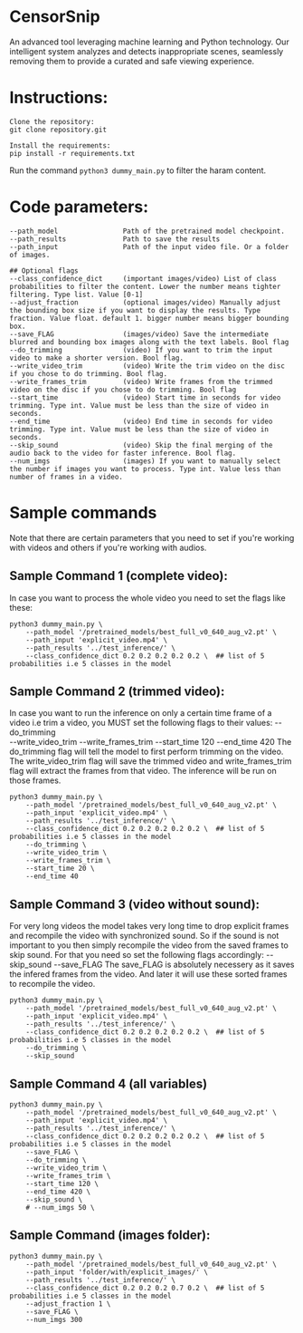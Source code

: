 # CensorSnip
An advanced tool leveraging machine learning and Python technology. Our intelligent system analyzes and detects inappropriate scenes, seamlessly removing them to provide a curated and safe viewing experience.


# Instructions:
```
Clone the repository:
git clone repository.git

Install the requirements:
pip install -r requirements.txt
```
Run the command `python3 dummy_main.py` to filter the haram content.
# Code parameters:
```
--path_model                Path of the pretrained model checkpoint.
--path_results              Path to save the results
--path_input                Path of the input video file. Or a folder of images.

## Optional flags
--class_confidence_dict     (important images/video) List of class probabilities to filter the content. Lower the number means tighter filtering. Type list. Value [0-1] 
--adjust_fraction           (optional images/video) Manually adjust the bounding box size if you want to display the results. Type fraction. Value float. default 1. bigger number means bigger bounding box.
--save_FLAG                 (images/video) Save the intermediate blurred and bounding box images along with the text labels. Bool flag
--do_trimming               (video) If you want to trim the input video to make a shorter version. Bool flag.
--write_video_trim          (video) Write the trim video on the disc if you chose to do trimming. Bool flag.
--write_frames_trim         (video) Write frames from the trimmed video on the disc if you chose to do trimming. Bool flag
--start_time                (video) Start time in seconds for video trimming. Type int. Value must be less than the size of video in seconds.
--end_time                  (video) End time in seconds for video trimming. Type int. Value must be less than the size of video in seconds.
--skip_sound                (video) Skip the final merging of the audio back to the video for faster inference. Bool flag.
--num_imgs                  (images) If you want to manually select the number if images you want to process. Type int. Value less than number of frames in a video.
```

# Sample commands
Note that there are certain parameters that you need to set if you're working with videos and others if you're working with audios.
## Sample Command 1 (complete video):
In case you want to process the whole video you need to set the flags like these:
```
python3 dummy_main.py \
    --path_model '/pretrained_models/best_full_v0_640_aug_v2.pt' \
    --path_input 'explicit_video.mp4' \
    --path_results '../test_inference/' \
    --class_confidence_dict 0.2 0.2 0.2 0.2 0.2 \  ## list of 5 probabilities i.e 5 classes in the model
```
## Sample Command 2 (trimmed video):
In case you want to run the inference on only a certain time frame of a video i.e trim a video, you MUST set the following flags to their values:
--do_trimming            
--write_video_trim 
--write_frames_trim 
--start_time 120 
--end_time 420 
The do_trimming flag will tell the model to first perform trimming on the video. The write_video_trim flag will save the trimmed video and write_frames_trim flag will extract
the frames from that video. The inference will be run on those frames.

```
python3 dummy_main.py \
    --path_model '/pretrained_models/best_full_v0_640_aug_v2.pt' \
    --path_input 'explicit_video.mp4' \
    --path_results '../test_inference/' \
    --class_confidence_dict 0.2 0.2 0.2 0.2 0.2 \  ## list of 5 probabilities i.e 5 classes in the model
    --do_trimming \
    --write_video_trim \
    --write_frames_trim \
    --start_time 20 \
    --end_time 40 
```
## Sample Command 3 (video without sound):
For very long videos the model takes very long time to drop explicit frames and recompile the video with synchronized sound. So if the sound is not important to you then
simply recompile the video from the saved frames to skip sound. For that you need so set the following flags accordingly:
--skip_sound
--save_FLAG 
The save_FLAG is absolutely necessery as it saves the infered frames from the video. And later it will use these sorted frames to recompile the video.
```
python3 dummy_main.py \
    --path_model '/pretrained_models/best_full_v0_640_aug_v2.pt' \
    --path_input 'explicit_video.mp4' \
    --path_results '../test_inference/' \
    --class_confidence_dict 0.2 0.2 0.2 0.2 0.2 \  ## list of 5 probabilities i.e 5 classes in the model
    --do_trimming \
    --skip_sound
```

## Sample Command 4 (all variables)
```
python3 dummy_main.py \
    --path_model '/pretrained_models/best_full_v0_640_aug_v2.pt' \
    --path_input 'explicit_video.mp4' \
    --path_results '../test_inference/' \
    --class_confidence_dict 0.2 0.2 0.2 0.2 0.2 \  ## list of 5 probabilities i.e 5 classes in the model
    --save_FLAG \
    --do_trimming \
    --write_video_trim \
    --write_frames_trim \
    --start_time 120 \
    --end_time 420 \
    --skip_sound \
    # --num_imgs 50 \
```
## Sample Command (images folder):
```
python3 dummy_main.py \
    --path_model '/pretrained_models/best_full_v0_640_aug_v2.pt' \
    --path_input 'folder/with/explicit_images/' \
    --path_results '../test_inference/' \
    --class_confidence_dict 0.2 0.2 0.2 0.7 0.2 \  ## list of 5 probabilities i.e 5 classes in the model
    --adjust_fraction 1 \
    --save_FLAG \
    --num_imgs 300
```
